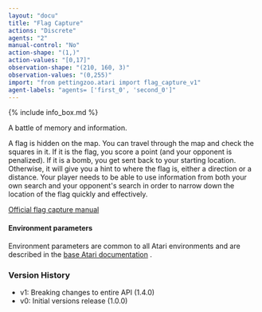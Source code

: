 ```yaml
---
layout: "docu"
title: "Flag Capture"
actions: "Discrete"
agents: "2"
manual-control: "No"
action-shape: "(1,)"
action-values: "[0,17]"
observation-shape: "(210, 160, 3)"
observation-values: "(0,255)"
import: "from pettingzoo.atari import flag_capture_v1"
agent-labels: "agents= ['first_0', 'second_0']"
---
```


{% include info_box.md %}




A battle of memory and information.

A flag is hidden
on the map.
You can travel through the map and check
the squares in it. If it is the flag,
you score a point (and your opponent is penalized).
If it is a bomb, you get sent back to your starting location.
Otherwise, it will give you a hint to where the flag is,
either a direction or a distance.
Your player needs to be able to use information from both
your own search and your opponent's search in order to
narrow down the location of the flag quickly and effectively.

[Official flag capture manual](https://atariage.com/manual_html_page.php?SoftwareLabelID=183)


#### Environment parameters

Environment parameters are common to all Atari environments and are described in the [base Atari documentation](../atari) .

### Version History

* v1: Breaking changes to entire API (1.4.0)
* v0: Initial versions release (1.0.0)
